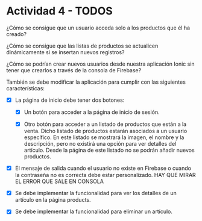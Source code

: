 # Actividad 4 - TODOS

¿Cómo se consigue que un usuario acceda solo a los productos que él ha creado?

¿Cómo se consigue que las listas de productos se actualicen dinámicamente si se insertan nuevos registros?

¿Cómo se podrían crear nuevos usuarios desde nuestra aplicación Ionic sin tener que crearlos a través de la consola de Firebase?

También se debe modificar la aplicación para cumplir con las siguientes características:

- [x] La página de inicio debe tener dos botones:

    - [x] Un botón para acceder a la página de inicio de sesión.

    - [x] Otro botón para acceder a un listado de productos que están a la venta. Dicho listado de productos estarán asociados a un usuario específico. En este listado se mostrará la imagen, el nombre y la descripción, pero no existirá una opción para ver detalles del artículo. Desde la página de este listado no se podrán añadir nuevos productos.

- [x] El mensaje de salida cuando el usuario no existe en Firebase o cuando la contraseña no es correcta debe estar personalizado.
    HAY QUE MIRAR EL ERROR QUE SALE EN CONSOLA

- [x] Se debe implementar la funcionalidad para ver los detalles de un artículo en la página products.

- [x] Se debe implementar la funcionalidad para eliminar un artículo.